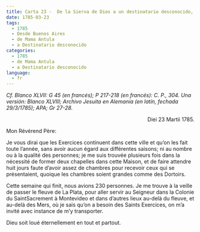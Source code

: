 ```yaml
---
title: Carta 23 -  De la Sierva de Dios a un destinatario desconocido, probablemente miembro de la Compañía de Jesús (Buenos Aires, 23 de marzo de 1785).
date: 1785-03-23
tags:
  - 1785
  - Desde Buenos Aires
  - de Mama Antula
  - a Destinatario desconocido
categories:
  - 1785
  - de Mama Antula
  - a Destinatario desconocido
language:
  - fr
---
```


_Cf. Blanco XLVII: G 45 (en francés); P 217-218 (en francés): C. P., 304.
Una versión: Blanco XLVIII; Archivo Jesuita en Alemania (en latín, fechada 29/3/1785); APA; Gr 27-28._

<div align="right">
Diei 23 Martii 1785.
</div>

Mon Révérend Père:

Je vous dirai que les Exercices continuent dans cette ville et qu’on les fait toute l’année, sans avoir aucun égard aux différentes saisons; ni au nombre ou à la qualité des personnes; je me suis trouvée plusieurs fois dans la nécessité de former deux chapelles dans cette Maison, et de faire attendre huit jours faute d’avoir assez de chambres pour recevoir ceux qui se présentaient, quoique les chambres soient grandes comme des Dortoirs.

Cette semaine qui finit, nous avions 230 personnes. Je me trouve à la veille de passer le fleuve de La Plata, pour aller servir au Seigneur dans la Colonie du SaintSacrement à Montevideo et dans d’autres lieux au-delà du fleuve, et au-delà des Mers, où je sais qu’on a besoin des Saints Exercices, on m’a invité avec instance de m’y transporter.

Dieu soit loué éternellement en tout et partout.
